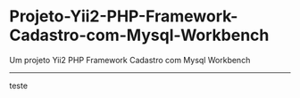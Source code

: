 # Projeto-Yii2-PHP-Framework-Cadastro-com-Mysql-Workbench
Um projeto Yii2 PHP Framework Cadastro com Mysql Workbench

-----------------------------------------------------------
teste

